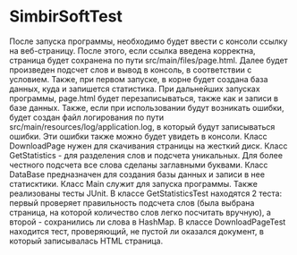 # SimbirSoftTest
После запуска программы, необходимо будет ввести с консоли ссылку на веб-страницу. После этого, если ссылка введена корректна, страница будет сохранена 
по пути src/main/files/page.html. Далее будет произведен подсчет слов и вывод в консоль, в соответствии с условием. Также, при первом запуске, в корне будет создана 
база данных, куда и запишется статистика. При дальнейших запусках программы, page.html будет перезаписываться, также как и записи в базе данных. Также, если при 
использовании будут возникать ошибки, будет создан файл логирования по пути src/main/resources/log/application.log, в который будут записываться ошибки. Эти ошибки 
также можно будет увидеть в консоли.
Класс DownloadPage нужен для скачивания страницы на жесткий диск.
Класс GetStatistics - для разделения слов и подсчета уникальных. Для более честного подсчета все слова сделаны заглавными буквами.
Класс DataBase предназначен для создания базы данных и записи в нее статисктики.
Класс Main служит для запуска программы.
Также реализованы тесты JUnit. В классе GetStatisticsTest находятся 2 теста: первый проверяет правильность подсчета слов (была выбрана страница, на которой количество слов 
легко посчитать вручную), а второй - сохранились ли слова в HashMap. В классе DownloadPageTest находится тест, проверяющий, не пустой ли оказался документ, в который 
записывалась HTML страница.
